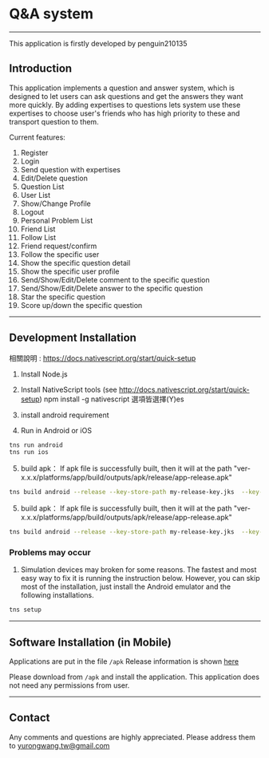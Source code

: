 # Q&A system
---
This application is firstly developed by penguin210135

## Introduction
This application implements a question and answer system, which is designed to let users can ask questions and get the answers they want more quickly. By adding expertises to questions lets system use these expertises to choose user's friends who has high priority to these and transport question to them.

Current features:
1. Register
2. Login
3. Send question with expertises
4. Edit/Delete question
5. Question List
6. User List
7. Show/Change Profile
8. Logout
9. Personal Problem List
10. Friend List
11. Follow List
12. Friend request/confirm
13. Follow the specific user
14. Show the specific question detail
15. Show the specific user profile
16. Send/Show/Edit/Delete comment to the specific question
17. Send/Show/Edit/Delete answer to the specific question
18. Star the specific question
19. Score up/down the specific question

---

## Development Installation
相關說明 :
https://docs.nativescript.org/start/quick-setup

1.  Install Node.js

2.  Install NativeScript tools (see http://docs.nativescript.org/start/quick-setup)
    npm install -g nativescript
    選項皆選擇(Y)es

3.  install android requirement

4.  Run in Android or iOS

```bash
tns run android
tns run ios
```

5. build apk：
If apk file is successfully built, then it will at the path "ver-x.x.x/platforms/app/build/outputs/apk/release/app-release.apk"

```bash
tns build android --release --key-store-path my-release-key.jks  --key-store-password 123456789 --key-store-alias key_qasystem --key-store-alias-password 123456789
```

5. build apk：
If apk file is successfully built, then it will at the path "ver-x.x.x/platforms/app/build/outputs/apk/release/app-release.apk"

```bash
tns build android --release --key-store-path my-release-key.jks  --key-store-password 123456789 --key-store-alias key_qasystem --key-store-alias-password 123456789
```

### Problems may occur
1. Simulation devices may broken for some reasons. The fastest and most easy way to fix it is running the instruction below.
However, you can skip most of the installation, just install the Android emulator and the following installations.

```bash
tns setup
```
---

## Software Installation (in Mobile)  

Applications are put in the file ```/apk```
Release information is shown [here](https://docs.google.com/document/d/1iWeg9uhPaBQHT9AP_gHWpl9yy38Vu8cfxQwX1rVm15g/edit?usp=sharing)

Please download from ```/apk``` and install the application.
This application does not need any permissions from user.

---
## Contact
Any comments and questions are highly appreciated. Please address them to yurongwang.tw@gmail.com
